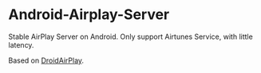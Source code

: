 # Android-Airplay-Server
Stable AirPlay Server on Android. Only support Airtunes Service, with little latency.

Based on [DroidAirPlay](https://github.com/pentateu/DroidAirPlay).

